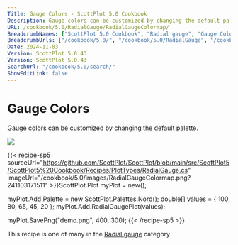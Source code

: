```yaml
---
Title: Gauge Colors - ScottPlot 5.0 Cookbook
Description: Gauge colors can be customized by changing the default palette.
URL: /cookbook/5.0/RadialGauge/RadialGaugeColormap/
BreadcrumbNames: ["ScottPlot 5.0 Cookbook", "Radial gauge", "Gauge Colors"]
BreadcrumbUrls: ["/cookbook/5.0/", "/cookbook/5.0/RadialGauge", "/cookbook/5.0/RadialGauge/RadialGaugeColormap"]
Date: 2024-11-03
Version: ScottPlot 5.0.43
Version: ScottPlot 5.0.43
SearchUrl: "/cookbook/5.0/search/"
ShowEditLink: false
---
```



<div class='d-flex align-items-center mt-5'>
<h1 class='me-2 text-dark my-0 border-0'>Gauge Colors</h1>
</div>

Gauge colors can be customized by changing the default palette.

[![](/cookbook/5.0/images/RadialGaugeColormap.png?241103171511)](/cookbook/5.0/images/RadialGaugeColormap.png?241103171511)

{{< recipe-sp5 sourceUrl="https://github.com/ScottPlot/ScottPlot/blob/main/src/ScottPlot5/ScottPlot5%20Cookbook/Recipes/PlotTypes/RadialGauge.cs" imageUrl="/cookbook/5.0/images/RadialGaugeColormap.png?241103171511" >}}ScottPlot.Plot myPlot = new();

myPlot.Add.Palette = new ScottPlot.Palettes.Nord();
double[] values = { 100, 80, 65, 45, 20 };
myPlot.Add.RadialGaugePlot(values);

myPlot.SavePng("demo.png", 400, 300);
{{< /recipe-sp5 >}}

<div class='my-5 text-center'>This recipe is one of many in the <a href='/cookbook/5.0/RadialGauge'>Radial gauge</a> category</div>


